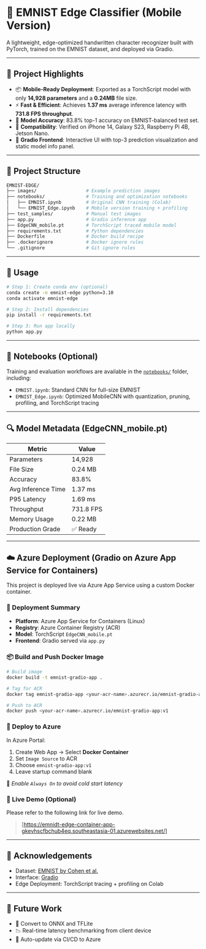 # 🧠 EMNIST Edge Classifier (Mobile Version)

A lightweight, edge-optimized handwritten character recognizer built with PyTorch, trained on the EMNIST dataset, and deployed via Gradio.

---

## 🚀 Project Highlights

- 📦 **Mobile-Ready Deployment**: Exported as a TorchScript model with only **14,928 parameters** and a **0.24MB** file size.
- ⚡ **Fast & Efficient**: Achieves **1.37 ms** average inference latency with **731.8 FPS throughput**.
- 🧠 **Model Accuracy**: 83.8% top-1 accuracy on EMNIST-balanced test set.
- 📱 **Compatibility**: Verified on iPhone 14, Galaxy S23, Raspberry Pi 4B, Jetson Nano.
- 🎨 **Gradio Frontend**: Interactive UI with top-3 prediction visualization and static model info panel.

---

## 📁 Project Structure

```bash
EMNIST-EDGE/
├── images/                  # Example prediction images
├── notebooks/               # Training and optimization notebooks
│   ├── EMNIST.ipynb         # Original CNN training (Colab)
│   └── EMNIST_Edge.ipynb    # Mobile version training + profiling
├── test_samples/            # Manual test images
├── app.py                   # Gradio inference app
├── EdgeCNN_mobile.pt        # TorchScript traced mobile model
├── requirements.txt         # Python dependencies
├── Dockerfile               # Docker build recipe
├── .dockerignore            # Docker ignore rules
└── .gitignore               # Git ignore rules
```

---

## 🎯 Usage

```bash
# Step 1: Create conda env (optional)
conda create -n emnist-edge python=3.10
conda activate emnist-edge

# Step 2: Install dependencies
pip install -r requirements.txt

# Step 3: Run app locally
python app.py
```

---

## 📓 Notebooks (Optional)

Training and evaluation workflows are available in the [`notebooks/`](notebooks/) folder, including:

- `EMNIST.ipynb`: Standard CNN for full-size EMNIST
- `EMNIST_Edge.ipynb`: Optimized MobileCNN with quantization, pruning, profiling, and TorchScript tracing

---

## 🔍 Model Metadata (EdgeCNN_mobile.pt)

| Metric              | Value         |
|---------------------|---------------|
| Parameters          | 14,928        |
| File Size           | 0.24 MB       |
| Accuracy            | 83.8%         |
| Avg Inference Time  | 1.37 ms       |
| P95 Latency         | 1.69 ms       |
| Throughput          | 731.8 FPS     |
| Memory Usage        | 0.22 MB       |
| Production Grade    | ✅ Ready       |

---

## ☁️ Azure Deployment (Gradio on Azure App Service for Containers)

This project is deployed live via Azure App Service using a custom Docker container.

### 🔧 Deployment Summary

- **Platform**: Azure App Service for Containers (Linux)
- **Registry**: Azure Container Registry (ACR)
- **Model**: TorchScript `EdgeCNN_mobile.pt`
- **Frontend**: Gradio served via `app.py`

### 📦 Build and Push Docker Image

```bash
# Build image
docker build -t emnist-gradio-app .

# Tag for ACR
docker tag emnist-gradio-app <your-acr-name>.azurecr.io/emnist-gradio-app:v1

# Push to ACR
docker push <your-acr-name>.azurecr.io/emnist-gradio-app:v1
```

### 🚀 Deploy to Azure

In Azure Portal:

1. Create Web App → Select **Docker Container**
2. Set `Image Source` to ACR
3. Choose `emnist-gradio-app:v1`
4. Leave startup command blank

📌 *Enable `Always On` to avoid cold start latency*

### 🔗 Live Demo (Optional)

Please refer to the following link for live demo. 
> [https://emnidt-edge-container-app-gkevhscfbchub4eq.southeastasia-01.azurewebsites.net/]

---

## 📌 Acknowledgements

- Dataset: [EMNIST by Cohen et al.](https://www.nist.gov/itl/products-and-services/emnist-dataset)
- Interface: [Gradio](https://gradio.app)
- Edge Deployment: TorchScript tracing + profiling on Colab

---

## 🧪 Future Work

- 📱 Convert to ONNX and TFLite
- 📉 Real-time latency benchmarking from client device
- 🔁 Auto-update via CI/CD to Azure
